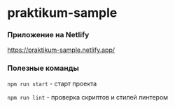 # praktikum-sample

### Приложение на Netlify
https://praktikum-sample.netlify.app/ 

### Полезные команды
``npm run start`` - старт проекта 

``npm run lint`` - проверка скриптов и стилей линтером 

